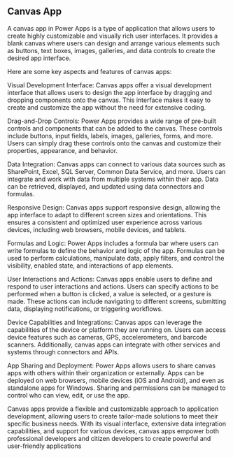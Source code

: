 ## Canvas App

A canvas app in Power Apps is a type of application that allows users to create highly customizable and visually rich user interfaces. It provides a blank canvas where users can design and arrange various elements such as buttons, text boxes, images, galleries, and data controls to create the desired app interface.

Here are some key aspects and features of canvas apps:

Visual Development Interface: Canvas apps offer a visual development interface that allows users to design the app interface by dragging and dropping components onto the canvas. This interface makes it easy to create and customize the app without the need for extensive coding.

Drag-and-Drop Controls: Power Apps provides a wide range of pre-built controls and components that can be added to the canvas. These controls include buttons, input fields, labels, images, galleries, forms, and more. Users can simply drag these controls onto the canvas and customize their properties, appearance, and behavior.

Data Integration: Canvas apps can connect to various data sources such as SharePoint, Excel, SQL Server, Common Data Service, and more. Users can integrate and work with data from multiple systems within their app. Data can be retrieved, displayed, and updated using data connectors and formulas.

Responsive Design: Canvas apps support responsive design, allowing the app interface to adapt to different screen sizes and orientations. This ensures a consistent and optimized user experience across various devices, including web browsers, mobile devices, and tablets.

Formulas and Logic: Power Apps includes a formula bar where users can write formulas to define the behavior and logic of the app. Formulas can be used to perform calculations, manipulate data, apply filters, and control the visibility, enabled state, and interactions of app elements.

User Interactions and Actions: Canvas apps enable users to define and respond to user interactions and actions. Users can specify actions to be performed when a button is clicked, a value is selected, or a gesture is made. These actions can include navigating to different screens, submitting data, displaying notifications, or triggering workflows.

Device Capabilities and Integrations: Canvas apps can leverage the capabilities of the device or platform they are running on. Users can access device features such as cameras, GPS, accelerometers, and barcode scanners. Additionally, canvas apps can integrate with other services and systems through connectors and APIs.

App Sharing and Deployment: Power Apps allows users to share canvas apps with others within their organization or externally. Apps can be deployed on web browsers, mobile devices (iOS and Android), and even as standalone apps for Windows. Sharing and permissions can be managed to control who can view, edit, or use the app.

Canvas apps provide a flexible and customizable approach to application development, allowing users to create tailor-made solutions to meet their specific business needs. With its visual interface, extensive data integration capabilities, and support for various devices, canvas apps empower both professional developers and citizen developers to create powerful and user-friendly applications
